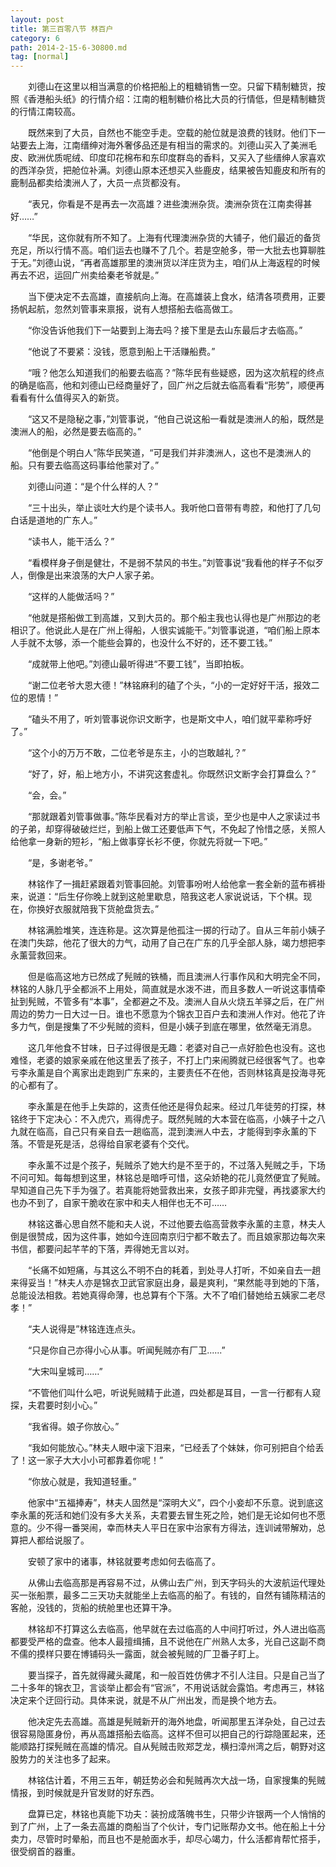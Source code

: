 ```yaml
---
layout: post
title: 第三百零八节 林百户
category: 6
path: 2014-2-15-6-30800.md
tag: [normal]
---
```


　　刘德山在这里以相当满意的价格把船上的粗糖销售一空。只留下精制糖货，按照《香港船头纸》的行情介绍：江南的粗制糖价格比大员的行情低，但是精制糖货的行情江南较高。

　　既然来到了大员，自然也不能空手走。空载的舱位就是浪费的钱财。他们下一站要去上海，江南缙绅对海外奢侈品还是有相当的需求的。刘德山买入了美洲毛皮、欧洲优质呢绒、印度印花棉布和东印度群岛的香料，又买入了些缙绅人家喜欢的西洋杂货，把舱位补满。刘德山原本还想买入些鹿皮，结果被告知鹿皮和所有的鹿制品都卖给澳洲人了，大员一点货都没有。

　　“表兄，你看是不是再去一次高雄？进些澳洲杂货。澳洲杂货在江南卖得甚好……”

　　“华民，这你就有所不知了。上海有代理澳洲杂货的大铺子，他们最近的备货充足，所以行情不高。咱们运去也赚不了几个。若是空舱多，带一大批去也算聊胜于无。”刘德山说，“再者高雄那里的澳洲货以洋庄货为主，咱们从上海返程的时候再去不迟，运回广州卖给秦老爷就是。”

　　当下便决定不去高雄，直接航向上海。在高雄装上食水，结清各项费用，正要扬帆起航，忽然刘管事来禀报，说有人想搭船去临高做工。

　　“你没告诉他我们下一站要到上海去吗？接下里是去山东最后才去临高。”

　　“他说了不要紧：没钱，愿意到船上干活赚船费。”

　　“哦？他怎么知道我们的船要去临高？”陈华民有些疑惑，因为这次航程的终点的确是临高，他和刘德山已经商量好了，回广州之后就去临高看看“形势”，顺便再看看有什么值得买入的新货。

　　“这又不是隐秘之事，”刘管事说，“他自己说这船一看就是澳洲人的船，既然是澳洲人的船，必然是要去临高的。”

　　“他倒是个明白人”陈华民笑道，“可是我们并非澳洲人，这也不是澳洲人的船。只有要去临高这码事给他蒙对了。”

　　刘德山问道：“是个什么样的人？”

　　“三十出头，举止谈吐大约是个读书人。我听他口音带有粤腔，和他打了几句白话是道地的广东人。”

　　“读书人，能干活么？”

　　“看模样身子倒是健壮，不是弱不禁风的书生。”刘管事说“我看他的样子不似歹人，倒像是出来浪荡的大户人家子弟。

　　“这样的人能做活吗？”

　　“他就是搭船做工到高雄，又到大员的。那个船主我也认得也是广州那边的老相识了。他说此人是在广州上得船，人很实诚能干。”刘管事说道，“咱们船上原本人手就不太够，添一个能些会算的，也没什么不好的，还不要工钱。”

　　“成就带上他吧。”刘德山最听得进“不要工钱”，当即拍板。

　　“谢二位老爷大恩大德！”林铭麻利的磕了个头，“小的一定好好干活，报效二位的恩情！”

　　“磕头不用了，听刘管事说你识文断字，也是斯文中人，咱们就平辈称呼好了。”

　　“这个小的万万不敢，二位老爷是东主，小的岂敢越礼？”

　　“好了，好，船上地方小，不讲究这套虚礼。你既然识文断字会打算盘么？”

　　“会，会。”

　　“那就跟着刘管事做事。”陈华民看对方的举止言谈，至少也是中人之家读过书的子弟，却穿得破破烂烂，到船上做工还要低声下气，不免起了怜惜之感，关照人给他拿一身新的短衫，“船上做事穿长衫不便，你就先将就一下吧。”

　　“是，多谢老爷。”

　　林铭作了一揖赶紧跟着刘管事回舱。刘管事吩咐人给他拿一套全新的蓝布裤褂来，说道：“后生仔你晚上就到这舱里歇息，陪我这老人家说说话，下个棋。现在，你换好衣服就陪我下货舱盘货去。”

　　林铭满脸堆笑，连连称是。这次算是他孤注一掷的行动了。自从三年前小姨子在澳门失踪，他花了很大的力气，动用了自己在广东的几乎全部人脉，竭力想把李永薰营救回来。

　　但是临高这地方已然成了髡贼的铁桶，而且澳洲人行事作风和大明完全不同，林铭的人脉几乎全都派不上用处，简直就是水泼不进，而且多数人一听说这事情牵扯到髡贼，不管多有“本事”，全都避之不及。澳洲人自从火烧五羊驿之后，在广州周边的势力一日大过一日。谁也不愿意为个锦衣卫百户去和澳洲人作对。他花了许多力气，倒是搜集了不少髡贼的资料，但是小姨子到底在哪里，依然毫无消息。

　　这几年他食不甘味，日子过得很是无趣：老婆对自己一点好脸色也没有。这也难怪，老婆的娘家亲戚在他这里丢了孩子，不打上门来闹腾就已经很客气了。也幸亏李永薰是自个离家出走跑到广东来的，主要责任不在他，否则林铭真是投海寻死的心都有了。

　　李永薰是在他手上失踪的，这责任他还是得负起来。经过几年徒劳的打探，林铭终于下定决心：不入虎穴，焉得虎子。既然髡贼的大本营在临高，小姨子十之八九就在临高，自己只有亲自去一趟临高，混到澳洲人中去，才能得到李永薰的下落。不管是死是活，总得给自家老婆有个交代。

　　李永薰不过是个孩子，髡贼杀了她大约是不至于的，不过落入髡贼之手，下场不问可知。每每想到这里，林铭总是暗呼可惜，这朵娇艳的花儿竟然便宜了髡贼。早知道自己先下手为强了。若真能将她营救出来，女孩子即非完璧，再找婆家大约也办不到了，自家干脆收在家中和夫人相伴也无不可……

　　林铭这番心思自然不能和夫人说，不过他要去临高营救李永薰的主意，林夫人倒是很赞成，因为这件事，她如今连回南京归宁都不敢去了。而且娘家那边每次来书信，都要问起芊芊的下落，弄得她无言以对。

　　“长痛不如短痛，与其这么不明不白的耗着，到处寻人打听，不如亲自去一趟来得妥当！”林夫人亦是锦衣卫武官家庭出身，最是爽利，“果然能寻到她的下落，总能设法相救。若她真得命薄，也总算有个下落。大不了咱们替她给五姨家二老尽孝！”

　　“夫人说得是”林铭连连点头。

　　“只是你自己亦得小心从事。听闻髡贼亦有厂卫......”

　　“大宋叫皇城司……”

　　“不管他们叫什么吧，听说髡贼精于此道，四处都是耳目，一言一行都有人窥探，夫君要时刻小心。”

　　“我省得。娘子你放心。”

　　“我如何能放心。”林夫人眼中滚下泪来，“已经丢了个妹妹，你可别把自个给丢了！这一家子大大小小可都靠着你呢！”

　　“你放心就是，我知道轻重。”

　　他家中“五福捧寿”，林夫人固然是“深明大义”，四个小妾却不乐意。说到底这李永薰的死活和她们没有多大关系，夫君要去冒生死之险，她们是无论如何也不愿意的。少不得一番哭闹，幸而林夫人平日在家中治家有方得法，连训诫带解劝，总算把人都给说服了。

　　安顿了家中的诸事，林铭就要考虑如何去临高了。

　　从佛山去临高那是再容易不过，从佛山去广州，到天字码头的大波航运代理处买一张船票，最多二三天功夫就能坐上去临高的船了。有钱的，自然有铺陈精洁的客舱，没钱的，货船的统舱里也还算干净。

　　林铭却不打算这么去临高，他早就在去过临高的人中间打听过，外人进出临高都要受严格的盘查。他本人最擅缉捕，且不说他在广州熟人太多，光自己这副不商不儒的摸样只要在博铺码头一露面，就会被髡贼的厂卫番子盯上。

　　要当探子，首先就得藏头藏尾，和一般百姓仿佛才不引人注目。只是自己当了二十多年的锦衣卫，言谈举止都会有“官派”，不用说话就会露馅。考虑再三，林铭决定来个迂回行动。具体来说，就是不从广州出发，而是换个地方去。

　　他决定先去高雄。高雄是髡贼新开的海外地盘，听闻那里五洋杂处，自己过去很容易隐匿身份，再从高雄搭船去临高。这样不但可以把自己的行踪隐匿起来，还能顺路打探髡贼在高雄的情况。自从髡贼击败郑芝龙，横扫漳州湾之后，朝野对这股势力的关注也多了起来。

　　林铭估计着，不用三五年，朝廷势必会和髡贼再次大战一场，自家搜集的髡贼情报，到时候就是升官发财的好东西。

　　盘算已定，林铭也真能下功夫：装扮成落魄书生，只带少许银两一个人悄悄的到了广州，上了一条去高雄的商船当了个伙计，专门记账帮办文书。他在船上十分卖力，尽管时时晕船，而且也不是舱面水手，却尽心竭力，什么活都肯帮忙搭手，很受纲首的器重。

